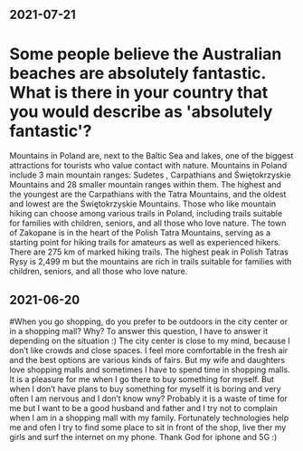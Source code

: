 ## 2021-07-21
# Some people believe the Australian beaches are absolutely fantastic. What is there in your country that you would describe as 'absolutely fantastic'?
Mountains in Poland are, next to the Baltic Sea and lakes, one of the biggest attractions for tourists who value contact with nature. Mountains in Poland include 3 main mountain ranges: Sudetes , Carpathians and Świętokrzyskie Mountains and 28 smaller mountain ranges within them. The highest and the youngest are the Carpathians with the Tatra Mountains, and the oldest and lowest are the Świętokrzyskie Mountains. Those who like mountain hiking can choose among various trails in Poland, including trails suitable for families with children, seniors, and all those who love nature. The town of Zakopane is in the heart of the Polish Tatra Mountains, serving as a starting point for hiking trails for amateurs as well as experienced hikers. There are 275 km of marked hiking trails. The highest peak in Polish Tatras Rysy is 2,499 m but the mountains are rich in trails suitable for families with children, seniors, and all those who love nature.

## 2021-06-20
#When you go shopping, do you prefer to be outdoors in the city center or in a shopping mall? Why?
To answer this question, I have to answer it depending on the situation :) The city center is close to my mind, because I don’t like crowds and close spaces. I feel more comfortable in the fresh air and the best options are various kinds of fairs. But my wife and daughters love shopping malls and sometimes I have to spend time in shopping malls. It is a pleasure for me when I go there to buy something for myself. But when I don’t have plans to buy something for myself it is boring and very often I am nervous and I don’t know wny? Probably it is a waste of time for me but I want to be a good husband and father and I try not to complain when I am in a shopping mall with my family. Fortunately technologies help me and ofen I try to find some place to sit in front of the shop, live ther my girls and surf the internet on my phone.  Thank God for iphone and 5G :) 

